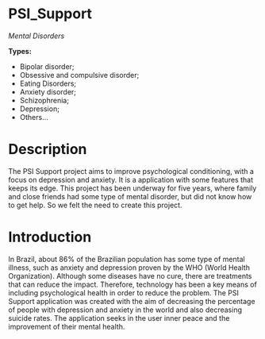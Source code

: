 # PSI_Support

_Mental Disorders_

**Types:**

- Bipolar disorder;
- Obsessive and compulsive disorder;
- Eating Disorders;
- Anxiety disorder;
- Schizophrenia;
- Depression;
- Others...

# Description

The PSI Support project aims to improve psychological conditioning, with a focus on depression and anxiety. It is a application with some features that keeps its edge. This project has been underway for five years, where family and close friends had some type of mental disorder, but did not know how to get help. So we felt the need to create this project.

# Introduction

In Brazil, about 86% of the Brazilian population has some type of mental illness, such as anxiety and depression proven by the WHO (World Health Organization). Although some diseases have no cure, there are treatments that can reduce the impact. Therefore, technology has been a key means of including psychological health in order to reduce the problem. The PSI Support application was created with the aim of decreasing the percentage of people with depression and anxiety in the world and also decreasing suicide rates. The application seeks in the user inner peace and the improvement of their mental health.

